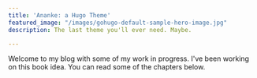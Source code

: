 ```yaml
---
title: 'Ananke: a Hugo Theme'
featured_image: "/images/gohugo-default-sample-hero-image.jpg"
description: The last theme you'll ever need. Maybe.

--- 
```

Welcome to my blog with some of my work in progress. I've been working on this book idea. You can read some of the chapters below.
